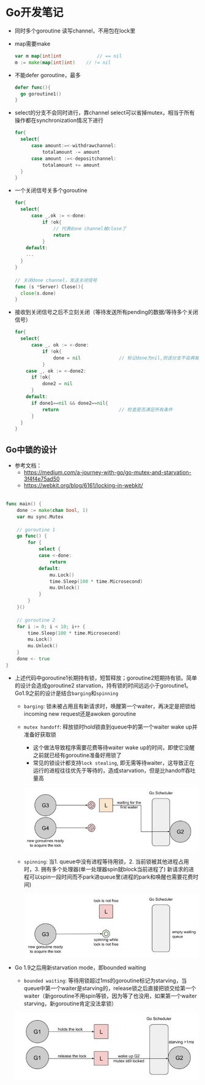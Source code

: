 # Go开发笔记

- 同时多个goroutine 读写channel，不用包在lock里

- map需要make

  ```go
  var m map[int]int				// == nil
  m := make(map[int]int) 	// != nil
  ```

- 不能defer goroutine，最多

  ```go
  defer func(){
  	go goroutine1()
  }
  ```

- select的分支不会同时进行，靠channel select可以省掉mutex，相当于所有操作都在synchronization情况下进行

  ```go
  for{
  	select{
  		case amount:=<-withdrawchannel:
  			totalamount -= amount
  		case amount :=<-depositchannel:
  			totalamount += amount
  	}
  }
  ```

- 一个关闭信号关多个goroutine

  ```go
  for{
  	select{
  		case _,ok := <-done:
  			if !ok{
  				// 代表done channel被close了
  				return
  			}
      default:
      ...
  	}
  }
  
  // 关闭done channel，发送关闭信号
  func (s *Server) Close(){
    close(s.done)
  }
  ```

- 接收到关闭信号之后不立刻关闭（等待发送所有pending的数据/等待多个关闭信号）

  ```go
  for{
  	select{
  		case _, ok := <-done:
  			if !ok{
  				done = nil				// 标记done为nil,则该分支不会再被触发；否则done关闭之后该分支每次都可能被触发
  			}
      case _, ok := <-done2:
      	if !ok{
      		done2 = nil
      	}
      default:
      	if done1==nil && done2==nil{
      		return						// 检查是否满足所有条件
      	}
  	}
  }
  ```



## Go中锁的设计

- 参考文档：
  - https://medium.com/a-journey-with-go/go-mutex-and-starvation-3f4f4e75ad50
  - https://webkit.org/blog/6161/locking-in-webkit/



```go

func main() {
	done := make(chan bool, 1)
	var mu sync.Mutex

	// goroutine 1
	go func() {
		for {
			select {
			case <-done:
				return
			default:
				mu.Lock()
				time.Sleep(100 * time.Microsecond)
				mu.Unlock()
			}
		}
	}()

	// goroutine 2
	for i := 0; i < 10; i++ {
		time.Sleep(100 * time.Microsecond)
		mu.Lock()
		mu.Unlock()
	}
	done <- true
}
```

- 上述代码中goroutine1长期持有锁，短暂释放；goroutine2短期持有锁。简单的设计会造成goroutine2 starvation，持有锁的时间远远小于goroutine1。Go1.9之前的设计是结合`barging`和`spinning`

  - `barging`: 锁未被占用且有新请求时，唤醒第一个waiter，再决定是把锁给incoming new request还是awoken goroutine

  - `mutex handoff`: 释放锁时hold锁直到queue中的第一个waiter wake up并准备好获取锁

    - 这个做法导致程序需要花费等待waiter wake up的时间，即使它没醒之前就已经有goroutine准备好用锁了
    - 常见的锁设计都支持`lock stealing`, 即无需等待waiter，这导致正在运行的进程往往优先于等待的，造成starvation，但是比handoff吞吐量高

     ![img](./mutex_handoff.png)

  - `spinning`: 当1. queue中没有进程等待用锁，2. 当前锁被其他进程占用时，3. 拥有多个处理器(单一处理器spin就block当前进程了) 新请求的进程可以spin一段时间而不park进queue里(进程的park和唤醒也需要花费时间)

    ![img](./spinning.png)

- Go 1.9之后用新starvation mode，即bounded waiting

  - `bounded waiting`: 等待用锁超过1ms的goroutine标记为starving，当queue中第一个waiter是starving的，release锁之后直接把锁交给第一个waiter（新goroutine不用spin等锁，因为等了也没用，如果第一个waiter starving，新goroutine肯定没法拿锁）

  ![img](./bounded_waiting.png)


